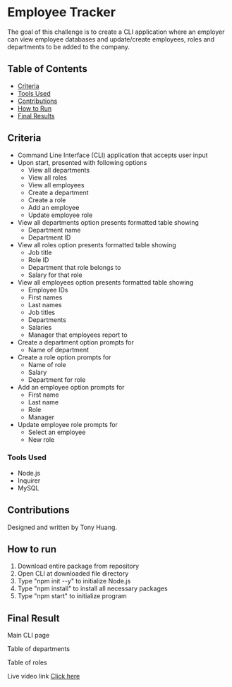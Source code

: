 # Employee Tracker  
The goal of this challenge is to create a CLI application where an employer can view employee databases and update/create employees, roles and departments to be added to the company.

## Table of Contents
* [Criteria](#criteria)
* [Tools Used](#tools-used)
* [Contributions](#contributions)
* [How to Run](#how-to-run)
* [Final Results](#final-result)

## Criteria
* Command Line Interface (CLI) application that accepts user input
* Upon start, presented with following options
    * View all departments
    * View all roles
    * View all employees
    * Create a department
    * Create a role
    * Add an employee
    * Update employee role
* View all departments option presents formatted table showing
    * Department name
    * Department ID
* View all roles option presents formatted table showing
    * Job title
    * Role ID
    * Department that role belongs to
    * Salary for that role
* View all employees option presents formatted table showing
    * Employee IDs
    * First names
    * Last names
    * Job titles
    * Departments
    * Salaries
    * Manager that employees report to
* Create a department option prompts for
    * Name of department
* Create a role option prompts for
    * Name of role
    * Salary
    * Department for role
* Add an employee option prompts for
    * First name
    * Last name
    * Role
    * Manager
* Update employee role prompts for
    * Select an employee
    * New role

### Tools Used
* Node.js
* Inquirer
* MySQL

## Contributions
Designed and written by Tony Huang.

## How to run
1. Download entire package from repository
2. Open CLI at downloaded file directory
3. Type "npm init --y" to initialize Node.js
4. Type "npm install" to install all necessary packages
5. Type "npm start" to initialize program

## Final Result
Main CLI page
<img src='' alt=''/>

Table of departments
<img src='' alt=''/>

Table of roles
<img src='' alt=''/>

Live video link
<a href=''>Click here</a>